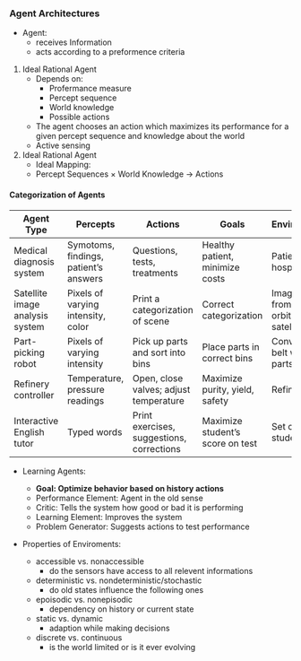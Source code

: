 ### Agent Architectures

- Agent:
	- receives Information
	- acts according to a preformence criteria


1. Ideal Rational Agent
	- Depends on:
		- Profermance measure
		- Percept sequence
		- World knowledge
		- Possible actions
	- The agent chooses an action which maximizes its performance for a given percept sequence and knowledge about the world
	- Active sensing
2. Ideal Rational Agent
	- Ideal Mapping:
	-  Percept Sequences $\times$ World Knowledge $\rightarrow$ Actions

#### Categorization of Agents

| Agent Type               | Percepts                              | Actions                      | Goals                           | Enviroment        |
| ------------------------ | ------------------------------------- | ---------------------------- | ------------------------------- | ----------------- |
| Medical diagnosis system | Symotoms, findings, patient’s answers | Questions, tests, treatments | Healthy patient, minimize costs | Patient, hospital |
|Satellite image analysis system|Pixels of varying intensity, color|Print a categorization of scene|Correct categorization|Images from orbiting satellite|
|Part-picking robot|Pixels of varying intensity|Pick up parts and sort into bins|Place parts in correct bins|Conveyor belt with parts|
|Refinery controller|Temperature, pressure readings|Open, close valves; adjust temperature|Maximize purity, yield, safety|Refinery|
|Interactive English tutor|Typed words|Print exercises, suggestions, corrections|Maximize student’s score on test|Set of students|

- Learning Agents:
	- **Goal: Optimize behavior based on history actions**
	- Performance Element: Agent in the old sense
	- Critic: Tells the system how good or bad it is performing
	- Learning Element: Improves the system
	- Problem Generator: Suggests actions to test performance

- Properties of Enviroments:
	- accessible vs. nonaccessible
		- do the sensors have access to all relevent informations
	- deterministic vs. nondeterministic/stochastic
		- do old states influence the following ones
	- epoisodic vs. nonepisodic
		- dependency on history or current state
	- static vs. dynamic
		- adaption while making decisions
	- discrete vs. continuous
		- is the world limited or is it ever evolving